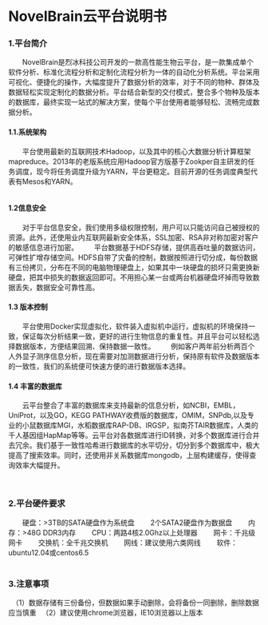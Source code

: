 # NovelBrain云平台说明书

### **1.平台简介**

　　NovelBrain是烈冰科技公司开发的一款高性能生物云平台，是一款集成单个软件分析、标准化流程分析和定制化流程分析为一体的自动化分析系统。平台采用可视化、便捷化的操作，大幅度提升了数据分析的效率，对于不同的物种、群体及数据轻松实现定制化的数据分析。平台结合新型的交付模式，整合多个物种及版本的数据库，最终实现一站式的解决方案，使每个平台使用者能够轻松、流畅完成数据分析。 

#### **1.1.系统架构**

　　平台使用最新的互联网技术Hadoop，以及其中的核心大数据分析计算框架mapreduce。2013年的老版系统应用Hadoop官方版基于Zookper自主研发的任务调度，现今将任务调度升级为YARN，平台更稳定。目前开源的任务调度典型代表有Mesos和YARN。
<div style="text-align:center"><img data-src="1.png" width="500px" ></img>
</div>

#### **1.2信息安全**
　　对于平台信息安全，我们使用多级权限控制，用户可以只能访问自己被授权的资源。此外，还使用业内互联网最新安全体系，SSL加密、RSA非对称加密对客户的敏感信息进行加密。
　　平台数据基于HDFS存储，提供高吞吐量的数据访问，可弹性扩增存储空间。HDFS自带了灾备的控制，数据按照进行切分成，每份数据有三份拷贝，分布在不同的电脑物理硬盘上，如果其中一块硬盘的损坏只需更换新硬盘，把其中损失的数据返回即可。不用担心某一台或两台机器硬盘坏掉而导致数据丢失，数据安全可靠性高。

#### **1.3 版本控制**

　　平台使用Docker实现虚拟化，软件装入虚拟机中运行，虚拟机的环境保持一致，保证每次分析结果一致，更好的进行生物信息的重复性。并且平台可以轻松选择数据版本，方便结果回溯、保持数据一致性。
　　例如客户两年前分析两百个人外显子测序信息分析，现在需要对加测数据进行分析，保持原有软件及数据版本的一致性，我们的系统便可快速方便的进行数据版本选择。

#### **1.4 丰富的数据库**

　　云平台整合了丰富的数据库来支持最新的信息分析，如NCBI，EMBL，UniProt，以及GO，KEGG PATHWAY收费版的数据库，OMIM，SNPdb,以及专业的小鼠数据库MGI，水稻数据库RAP-DB、IRGSP，拟南芥TAIR数据库，人类的千人基因组HapMap等等。云平台对各数据库进行ID转换，对多个数据库进行合并去冗余。我们基于一致性哈希进行数据库的水平切分，切分到多个数据库中，极大提高了搜索效率。同时，还使用非关系数据库mongodb，上层构建缓存，使得查询效率大幅提升。
<div style="text-align:center"><img data-src="2.png" width="600px" ></img></div>
&nbsp;

### **2.平台硬件要求**

　　硬盘：>3TB的SATA硬盘作为系统盘
　　2个SATA2硬盘作为数据盘
　　内存：>48G DDR3内存
　　CPU：两路4核2.0Ghz以上处理器
　　网卡：千兆级网卡
　　交换机：全千兆交换机
　　网线：建议使用六类网线
　　软件：ubuntu12.04或centos6.5    
&nbsp;
### **3.注意事项**
   　（1）数据存储有三份备份，但数据如果手动删除，会将备份一同删除，删除数据应当慎重
   　（2）建议使用chrome浏览器，IE10浏览器以上版本

